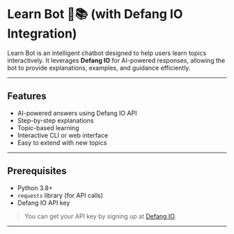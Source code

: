 # Learn Bot 🤖📚 (with Defang IO Integration)

Learn Bot is an intelligent chatbot designed to help users learn topics interactively. It leverages **Defang IO** for AI-powered responses, allowing the bot to provide explanations, examples, and guidance efficiently.

---

## Features

- AI-powered answers using Defang IO API
- Step-by-step explanations
- Topic-based learning
- Interactive CLI or web interface
- Easy to extend with new topics

---

## Prerequisites

- Python 3.8+
- `requests` library (for API calls)
- Defang IO API key

> You can get your API key by signing up at [Defang IO](https://defang.io/).

---

